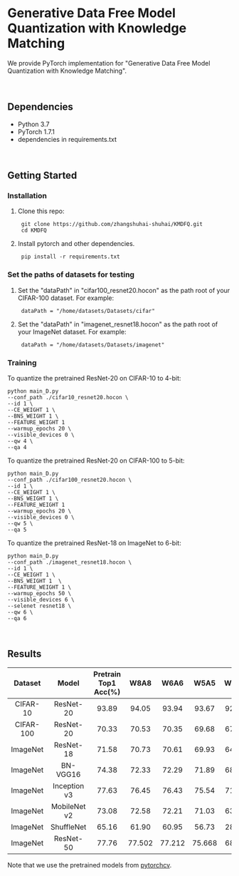 # Generative Data Free Model Quantization with Knowledge Matching

We provide PyTorch implementation for "Generative Data Free Model Quantization with Knowledge Matching".  

<!-- ## Paper
* [Generative Low bitwidth Data Free Quantization](https://arxiv.org/abs/2003.03603)  -->


<br/>

## Dependencies

* Python 3.7
* PyTorch 1.7.1
* dependencies in requirements.txt

<br/>

## Getting Started

### Installation

1. Clone this repo:

        git clone https://github.com/zhangshuhai-shuhai/KMDFQ.git
        cd KMDFQ

2. Install pytorch and other dependencies.

        pip install -r requirements.txt

### Set the paths of datasets for testing
1. Set the "dataPath" in "cifar100_resnet20.hocon" as the path root of your CIFAR-100 dataset. For example:

        dataPath = "/home/datasets/Datasets/cifar"

2. Set the "dataPath" in "imagenet_resnet18.hocon" as the path root of your ImageNet dataset. For example:

        dataPath = "/home/datasets/Datasets/imagenet"

### Training

To quantize the pretrained ResNet-20 on CIFAR-10 to 4-bit:

    python main_D.py 
    --conf_path ./cifar10_resnet20.hocon \
    --id 1 \
    --CE_WEIGHT 1 \
    --BNS_WEIGHT 1 \ 
    --FEATURE_WEIGHT 1  
    --warmup_epochs 20 \ 
    --visible_devices 0 \
    --qw 4 \
    --qa 4

To quantize the pretrained ResNet-20 on CIFAR-100 to 5-bit:

    python main_D.py 
    --conf_path ./cifar100_resnet20.hocon \
    --id 1 \
    --CE_WEIGHT 1 \
    --BNS_WEIGHT 1 \ 
    --FEATURE_WEIGHT 1  
    --warmup_epochs 20 \ 
    --visible_devices 0 \
    --qw 5 \
    --qa 5

To quantize the pretrained ResNet-18 on ImageNet to 6-bit:

    python main_D.py 
    --conf_path ./imagenet_resnet18.hocon \
    --id 1 \
    --CE_WEIGHT 1 \
    --BNS_WEIGHT 1  \
    --FEATURE_WEIGHT 1 \
    --warmup_epochs 50 \
    --visible_devices 6 \
    --selenet resnet18 \
    --qw 6 \
    --qa 6


<br/>

## Results

|  Dataset | Model | Pretrain Top1 Acc(%) | W8A8| W6A6| W5A5| W4A4|
   | :-: | :-: | :-: | :-: | :-: | :-: | :-: |
  | CIFAR-10 | ResNet-20| 93.89|94.05| 93.94 |93.67 |92.24|
  | CIFAR-100 | ResNet-20| 70.33 | 70.53| 70.35 |69.68 |67.15|
  | ImageNet | ResNet-18 | 71.58 |70.73 |70.61 |69.93| 64.39|
  | ImageNet | BN-VGG16 |74.38|72.33 |72.29 |71.89 |68.79|
  | ImageNet |Inception v3|77.63|76.45 |76.43 |75.54 |71.22|
  | ImageNet |MobileNet v2|73.08|72.58 |72.21| 71.03 |63.48|
  | ImageNet |ShuffleNet|65.16|61.90 |60.95 |56.73| 28.26|
  | ImageNet | ResNet-50 | 77.76|77.502|77.212|75.668|68.84

Note that we use the pretrained models from [pytorchcv](https://www.cnpython.com/pypi/pytorchcv).

<br/>

<!-- ## Citation
If this work is useful for your research, please cite our [paper](https://arxiv.org/abs/2003.03603):

    @InProceedings{xu2020generative,
    title = {Generative Low-bitwidth Data Free Quantization},
    author = {Shoukai, Xu and Haokun, Li and Bohan, Zhuang and Jing, Liu and Jiezhang, Cao and Chuangrun, Liang and Mingkui, Tan},
    booktitle = {The European Conference on Computer Vision},
    year = {2020}
    }

<br/>

## Acknowledgments
This work was partially supported by the Key-Area Research and Development Program of Guangdong Province 2018B010107001, Program for Guangdong Introducing Innovative and Entrepreneurial Teams 2017ZT07X183, Fundamental Research Funds for the Central Universities D2191240. -->